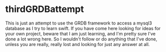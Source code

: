 # thirdGRDBattempt

This is just an attempt to use the GRDB framework to access a mysql3 database as I try to learn swift.  If you have come here looking for ideas for your own project, beware that I am just learning, and I'm pretty sure I've done a lot wrong here.  So I wouldn't follow or do anything that I've done, unless you are really, really lost and looking for just any answer at all.

